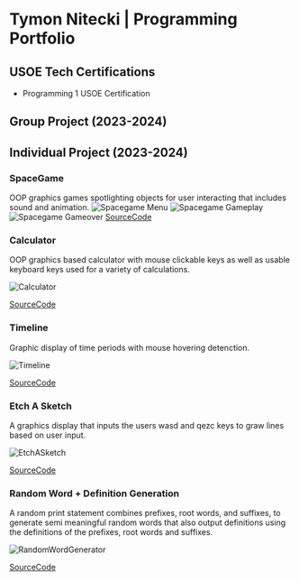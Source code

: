 # Tymon Nitecki | Programming Portfolio

## USOE Tech Certifications
* Programming 1 USOE Certification
  
## Group Project (2023-2024)

## Individual Project (2023-2024)

### SpaceGame
OOP graphics games spotlighting objects for user interacting that includes sound and animation.
![Spacegame Menu](https://github.com/TymonNitecki/programmingportfolio/blob/main/images/SG1.png?raw=true)
![Spacegame Gameplay](https://github.com/TymonNitecki/programmingportfolio/blob/main/images/SG2.png?raw=true)
![Spacegame Gameover](https://github.com/TymonNitecki/programmingportfolio/blob/main/images/SG3.png?raw=true)
[SourceCode](https://github.com/TymonNitecki/programmingportfolio/blob/main/src/SpaceGame%208.zip)

### Calculator
OOP graphics based calculator with mouse clickable keys as well as usable keyboard keys used for a variety of calculations.

![Calculator](https://github.com/TymonNitecki/programmingportfolio/blob/main/images/Calculator.png?raw=true)

[SourceCode](https://github.com/TymonNitecki/programmingportfolio/blob/main/src/CalcKeyboard%203%202%202.zip)

### Timeline
Graphic display of time periods with mouse hovering detenction.

![Timeline](https://github.com/TymonNitecki/programmingportfolio/blob/main/images/TimelineComputers.png?raw=true)

[SourceCode](https://github.com/TymonNitecki/programmingportfolio/blob/main/src/Timeline%202.zip)

### Etch A Sketch
A graphics display that inputs the users wasd and qezc keys to graw lines based on user input.

![EtchASketch](https://github.com/TymonNitecki/programmingportfolio/blob/main/images/EtchASketch.png)

[SourceCode](https://github.com/TymonNitecki/programmingportfolio/blob/main/src/Timeline%202.zip)


### Random Word + Definition Generation
A random print statement combines prefixes, root words, and suffixes, to generate semi meaningful random words that also output definitions using the definitions of the prefixes, root words and suffixes.

![RandomWordGenerator](https://github.com/TymonNitecki/programmingportfolio/blob/main/images/RandomWordGenerator.png)

[SourceCode](https://github.com/TymonNitecki/programmingportfolio/blob/main/src/RandomWordGeneratorWithDefinitions.cpp.zip)




